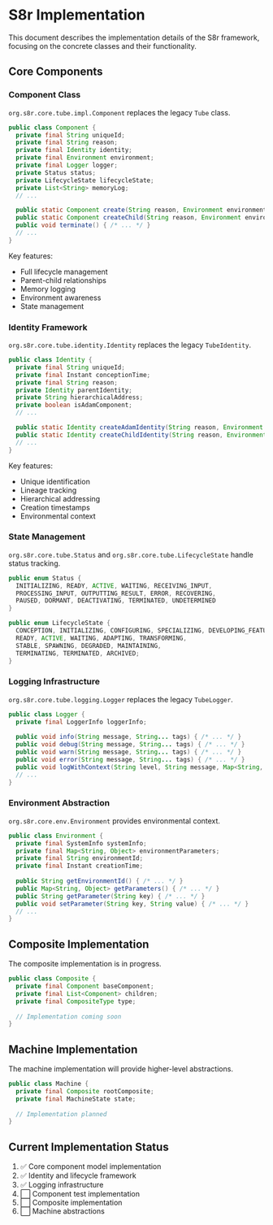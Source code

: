 <!--
Copyright (c) 2025 Eric C. Mumford (@heymumford)

This software was developed with analytical assistance from AI tools 
including Claude 3.7 Sonnet, Claude Code, and Google Gemini Deep Research,
which were used as paid services. All intellectual property rights 
remain exclusively with the copyright holder listed above.

Licensed under the Mozilla Public License 2.0
-->


# S8r Implementation

This document describes the implementation details of the S8r framework, focusing on the concrete classes and their functionality.

## Core Components

### Component Class

`org.s8r.core.tube.impl.Component` replaces the legacy `Tube` class.

```java
public class Component {
  private final String uniqueId;
  private final String reason;
  private final Identity identity;
  private final Environment environment;
  private final Logger logger;
  private Status status;
  private LifecycleState lifecycleState;
  private List<String> memoryLog;
  // ...

  public static Component create(String reason, Environment environment) { /* ... */ }
  public static Component createChild(String reason, Environment environment, Component parent) { /* ... */ }
  public void terminate() { /* ... */ }
  // ...
}
```

Key features:
- Full lifecycle management
- Parent-child relationships
- Memory logging
- Environment awareness
- State management

### Identity Framework

`org.s8r.core.tube.identity.Identity` replaces the legacy `TubeIdentity`.

```java
public class Identity {
  private final String uniqueId;
  private final Instant conceptionTime;
  private final String reason;
  private Identity parentIdentity;
  private String hierarchicalAddress;
  private boolean isAdamComponent;
  // ...

  public static Identity createAdamIdentity(String reason, Environment environment) { /* ... */ }
  public static Identity createChildIdentity(String reason, Environment environment, Identity parent) { /* ... */ }
  // ...
}
```

Key features:
- Unique identification
- Lineage tracking
- Hierarchical addressing
- Creation timestamps
- Environmental context

### State Management

`org.s8r.core.tube.Status` and `org.s8r.core.tube.LifecycleState` handle status tracking.

```java
public enum Status {
  INITIALIZING, READY, ACTIVE, WAITING, RECEIVING_INPUT, 
  PROCESSING_INPUT, OUTPUTTING_RESULT, ERROR, RECOVERING,
  PAUSED, DORMANT, DEACTIVATING, TERMINATED, UNDETERMINED
}

public enum LifecycleState {
  CONCEPTION, INITIALIZING, CONFIGURING, SPECIALIZING, DEVELOPING_FEATURES,
  READY, ACTIVE, WAITING, ADAPTING, TRANSFORMING,
  STABLE, SPAWNING, DEGRADED, MAINTAINING,
  TERMINATING, TERMINATED, ARCHIVED;
}
```

### Logging Infrastructure

`org.s8r.core.tube.logging.Logger` replaces the legacy `TubeLogger`.

```java
public class Logger {
  private final LoggerInfo loggerInfo;
  
  public void info(String message, String... tags) { /* ... */ }
  public void debug(String message, String... tags) { /* ... */ }
  public void warn(String message, String... tags) { /* ... */ }
  public void error(String message, String... tags) { /* ... */ }
  public void logWithContext(String level, String message, Map<String, Object> context, String... tags) { /* ... */ }
  // ...
}
```

### Environment Abstraction

`org.s8r.core.env.Environment` provides environmental context.

```java
public class Environment {
  private final SystemInfo systemInfo;
  private final Map<String, Object> environmentParameters;
  private final String environmentId;
  private final Instant creationTime;
  
  public String getEnvironmentId() { /* ... */ }
  public Map<String, Object> getParameters() { /* ... */ }
  public String getParameter(String key) { /* ... */ }
  public void setParameter(String key, String value) { /* ... */ }
  // ...
}
```

## Composite Implementation

The composite implementation is in progress.

```java
public class Composite {
  private final Component baseComponent;
  private final List<Component> children;
  private final CompositeType type;
  
  // Implementation coming soon
}
```

## Machine Implementation

The machine implementation will provide higher-level abstractions.

```java
public class Machine {
  private final Composite rootComposite;
  private final MachineState state;
  
  // Implementation planned
}
```

## Current Implementation Status

1. ✅ Core component model implementation
2. ✅ Identity and lifecycle framework
3. ✅ Logging infrastructure
4. ⬜ Component test implementation
5. ⬜ Composite implementation
6. ⬜ Machine abstractions
